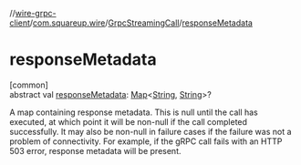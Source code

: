 //[wire-grpc-client](../../../index.md)/[com.squareup.wire](../index.md)/[GrpcStreamingCall](index.md)/[responseMetadata](response-metadata.md)

# responseMetadata

[common]\
abstract val [responseMetadata](response-metadata.md): [Map](https://kotlinlang.org/api/latest/jvm/stdlib/kotlin.collections/-map/index.html)&lt;[String](https://kotlinlang.org/api/latest/jvm/stdlib/kotlin/-string/index.html), [String](https://kotlinlang.org/api/latest/jvm/stdlib/kotlin/-string/index.html)&gt;?

A map containing response metadata. This is null until the call has executed, at which point it will be non-null if the call completed successfully. It may also be non-null in failure cases if the failure was not a problem of connectivity. For example, if the gRPC call fails with an HTTP 503 error, response metadata will be present.
